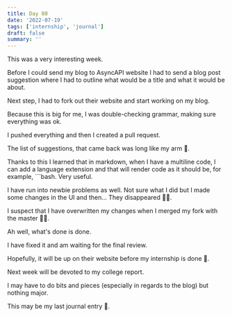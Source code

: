 ```yaml
---
title: Day 80
date: '2022-07-19'
tags: ['internship', 'journal']
draft: false
summary: ''
---
```


This was a very interesting week.

Before I could send my blog to AsyncAPI website I had to send a blog post suggestion where I had to outline what would be a title and what it would be about.

Next step, I had to fork out their website and start working on my blog.

Because this is big for me, I was double-checking grammar, making sure everything was ok.

I pushed everything and then I created a pull request.

The list of suggestions, that came back was long like my arm 🫣.

Thanks to this I learned that in markdown, when I have a multiline code, I can add a language extension and that will render code as it should be, for example, ```bash. Very useful.

I have run into newbie problems as well. Not sure what I did but I made some changes in the UI and then... They disappeared 🤷‍♂️.

I suspect that I have overwritten my changes when I merged my fork with the master 🤦‍♂️.

Ah well, what's done is done.

I have fixed it and am waiting for the final review.

Hopefully, it will be up on their website before my internship is done 🤞.

Next week will be devoted to my college report.

I may have to do bits and pieces (especially in regards to the blog) but nothing major.

This may be my last journal entry 🤔.
